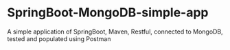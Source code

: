 # SpringBoot-MongoDB-simple-app
A simple application of SpringBoot, Maven, Restful, connected to MongoDB, tested and populated using Postman
